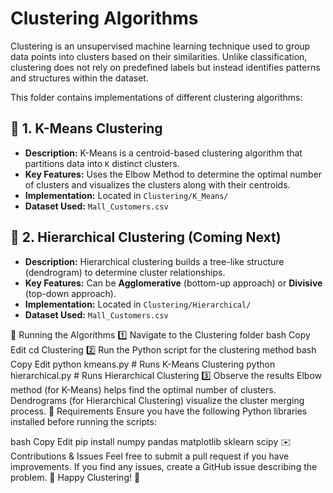 # Clustering Algorithms

Clustering is an unsupervised machine learning technique used to group data points into clusters based on their similarities. Unlike classification, clustering does not rely on predefined labels but instead identifies patterns and structures within the dataset.

This folder contains implementations of different clustering algorithms:

## 📌 1. K-Means Clustering
- **Description:** K-Means is a centroid-based clustering algorithm that partitions data into `K` distinct clusters.
- **Key Features:** Uses the Elbow Method to determine the optimal number of clusters and visualizes the clusters along with their centroids.
- **Implementation:** Located in `Clustering/K_Means/`
- **Dataset Used:** `Mall_Customers.csv`

## 📌 2. Hierarchical Clustering (Coming Next)
- **Description:** Hierarchical clustering builds a tree-like structure (dendrogram) to determine cluster relationships.
- **Key Features:** Can be **Agglomerative** (bottom-up approach) or **Divisive** (top-down approach).
- **Implementation:** Located in `Clustering/Hierarchical/`
- **Dataset Used:** `Mall_Customers.csv`

📌 Running the Algorithms
1️⃣ Navigate to the Clustering folder
bash
Copy
Edit
cd Clustering
2️⃣ Run the Python script for the clustering method
bash
Copy
Edit
python kmeans.py       # Runs K-Means Clustering
python hierarchical.py  # Runs Hierarchical Clustering
3️⃣ Observe the results
Elbow method (for K-Means) helps find the optimal number of clusters.
Dendrograms (for Hierarchical Clustering) visualize the cluster merging process.
📌 Requirements
Ensure you have the following Python libraries installed before running the scripts:

bash
Copy
Edit
pip install numpy pandas matplotlib sklearn scipy
✉️ Contributions & Issues
Feel free to submit a pull request if you have improvements.
If you find any issues, create a GitHub issue describing the problem.
🚀 Happy Clustering! 🚀


